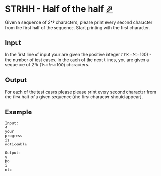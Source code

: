 # STRHH - Half of the half [⬀](http://www.spoj.com/problems/STRHH/)

Given a sequence of *2&ast;k* characters, please print every second character from the first half of the sequence. Start printing with the first character.

## Input

In the first line of input your are given the positive integer *t* (1<=*t*<=100) - the number of test cases. In the each of the next t lines, you are given a sequence of *2&ast;k* (1<=*k*<=100) characters.

## Output

For each of the test cases please please print every second character from the first half of a given sequence (the first character should appear).

## Example

```
Input:
4
your 
progress 
is 
noticeable

Output:
y
po
i
ntc
```
